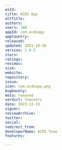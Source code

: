 ```yaml
---
wsId: 
title: ACDX App
altTitle: 
authors: 
users: 100
appId: com.acdxapp
appCountry: 
released: 
updated: 2021-10-26
version: 1.0.5
stars: 
ratings: 
reviews: 
size: 
website: 
repository: 
issue: 
icon: com.acdxapp.png
bugbounty: 
meta: removed
verdict: fewusers
date: 2023-12-19
signer: 
reviewArchive: 
twitter: 
social: 
redirect_from: 
developerName: ACDX Team
features: 

---
```


